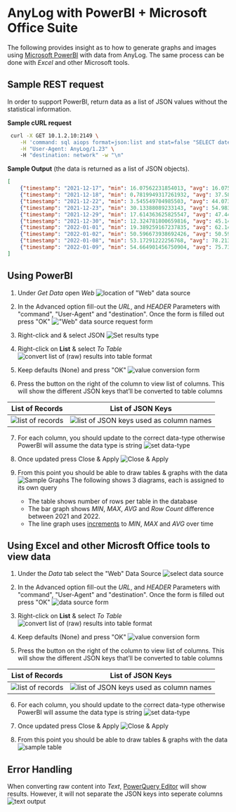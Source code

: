 # AnyLog with PowerBI + Microsoft Office Suite 

The following provides insight as to how to generate graphs and images using [Microsoft PowerBI](https://powerbi.microsoft.com/en-us/downloads/) with data from AnyLog. 
The same process can be done with _Excel_ and other Microsoft tools. 

## Sample REST request
In order to support PowerBI, return data as a list of JSON values without the statistical information.


**Sample cURL request**
```bash
 curl -X GET 10.1.2.10:2149 \
    -H 'command: sql aiops format=json:list and stat=false "SELECT date(timestamp) as timestamp, min(value) as min, avg(value) as avg, max(value) as max FROM lic1_mv group by timestamp ORDER by timestamp limit 10"' \
    -H "User-Agent: AnyLog/1.23" \ 
    -H "destination: network" -w "\n"
```

**Sample Output** (the data is returned as a list of JSON objects).
```json
[
    {"timestamp": "2021-12-17", "min": 16.07562231854013, "avg": 16.07562231854013, "max": 16.07562231854013},
    {"timestamp": "2021-12-18", "min": 0.7819949317261932, "avg": 37.58098167042068, "max": 85.13897566679766},
    {"timestamp": "2021-12-22", "min": 3.545549704985503, "avg": 44.07391736121831, "max": 75.688516046041},
    {"timestamp": "2021-12-23", "min": 30.13388089233143, "avg": 54.983077931262265, "max": 84.77061503184196},
    {"timestamp": "2021-12-29", "min": 17.614363625825547, "avg": 47.44901351353519, "max": 79.27651061410472},
    {"timestamp": "2021-12-30", "min": 12.324781800659816, "avg": 45.14157473898287, "max": 78.54948001563031},
    {"timestamp": "2022-01-01", "min": 19.389259167237835, "avg": 62.144516285293186, "max": 98.28053568049772},
    {"timestamp": "2022-01-02", "min": 50.596673938692426, "avg": 50.596673938692426, "max": 50.596673938692426},
    {"timestamp": "2022-01-08", "min": 53.17291222256768, "avg": 78.21358089166576, "max": 93.42429844531414},
    {"timestamp": "2022-01-09", "min": 54.664901456750904, "avg": 75.73146536262269, "max": 96.79802926849446}
]
```

## Using PowerBI

1. Under _Get Data_ open _Web_
![location of "Web" data source](imgs/powerbi_img1.png)


2. In the Advanced option fill-out the _URL_, and _HEADER_ Parameters with "command", "User-Agent" and "destination".
Once the form is filled out press "OK"
!["Web" data source request form](imgs/powerbi_img2.png)


3. Right-click and & select JSON
![Set results type](imgs/powerbi_img3.png)


4. Right-click on **List** & select _To Table_
![convert list of (raw) results into table format](imgs/powerbi_img4.png)


5. Keep defaults (None) and press "OK"
![value conversion form](imgs/powerbi_img5.png)


6. Press the button on the right of the column to view list of columns. 
This will show the different JSON keys that’ll be converted to table columns

| List of Records | List of JSON Keys |
| --- | --- |
| ![list of records](imgs/powerbi_img6a.png) | ![list of JSON keys used as column names](imgs/powerbi_img6b.png) |


7. For each column, you should update to the correct data-type otherwise PowerBI will assume the data type is string
![set data-type](imgs/powerbi_img7.png)


8. Once updated press Close & Apply
![Close & Apply](imgs/powerbi_img8.png)


9. From this point you should be able to draw tables & graphs with the data
![Sample Graphs](imgs/powerbi_img9.png)
The following shows 3 diagrams, each is assigned to its own query
   * The table shows number of rows per table in the database
   * The bar graph shows _MIN_, _MAX_, _AVG_ and _Row Count_ difference between 2021 and 2022. 
   * The line graph uses [increments](queries.md#the-increment-function) to _MIN_, _MAX_ and _AVG_ over time 


## Using Excel and other Microsft Office tools to view data
1. Under the _Data_ tab select the "Web" Data Source
![select data source](imgs/excel_img1.png)

2. In the Advanced option fill-out the _URL_, and _HEADER_ Parameters with "command", "User-Agent" and "destination".
Once the form is filled out press "OK"
![data source form](imgs/excel_img2.png)

3. Right-click on **List** & select _To Table_
![convert list of (raw) results into table format](imgs/powerbi_img4.png)

4. Keep defaults (None) and press "OK"
![value conversion form](imgs/powerbi_img5.png)

5. Press the button on the right of the column to view list of columns. 
This will show the different JSON keys that’ll be converted to table columns

| List of Records | List of JSON Keys |
| --- | --- |
| ![list of records](imgs/powerbi_img6a.png) | ![list of JSON keys used as column names](imgs/powerbi_img6b.png) |

6. For each column, you should update to the correct data-type otherwise PowerBI will assume the data type is string
![set data-type](imgs/powerbi_img7.png)


7. Once updated press Close & Apply
![Close & Apply](imgs/powerbi_img8.png)


8. From this point you should be able to draw tables & graphs with the data 
![sample table](imgs/excel_img3.png) 


## Error Handling 
When converting raw content into _Text_, [PowerQuery Editor](https://docs.microsoft.com/en-us/power-query/power-query-ui)
will show results. However, it will not separate the JSON keys into seperate columns
![text output](imgs/error_img1.png)